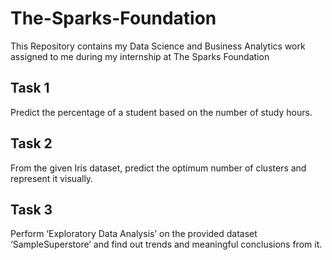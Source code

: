 # The-Sparks-Foundation
This Repository contains my Data Science and Business Analytics work assigned to me during my internship at The Sparks Foundation

## Task 1
Predict the percentage of a student based on the number of study hours.

## Task 2
From the given Iris dataset, predict the optimum number of clusters and represent it visually.

## Task 3
Perform ‘Exploratory Data Analysis’ on the provided dataset ‘SampleSuperstore’ and find out trends and meaningful conclusions from it.
